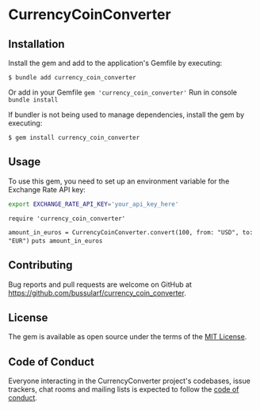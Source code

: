 # CurrencyCoinConverter

## Installation
Install the gem and add to the application's Gemfile by executing:

    $ bundle add currency_coin_converter

Or add in your Gemfile 
    `gem 'currency_coin_converter'`
Run in console 
    `bundle install`

If bundler is not being used to manage dependencies, install the gem by executing:

    $ gem install currency_coin_converter

## Usage
To use this gem, you need to set up an environment variable for the Exchange Rate API key:

```bash
export EXCHANGE_RATE_API_KEY='your_api_key_here'
```

`require 'currency_coin_converter'`

`amount_in_euros = CurrencyCoinConverter.convert(100, from: "USD", to: "EUR")`
`puts amount_in_euros`

## Contributing

Bug reports and pull requests are welcome on GitHub at https://github.com/bussularf/currency_coin_converter.

## License

The gem is available as open source under the terms of the [MIT License](https://opensource.org/licenses/MIT).

## Code of Conduct

Everyone interacting in the CurrencyConverter project's codebases, issue trackers, chat rooms and mailing lists is expected to follow the [code of conduct](https://github.com/bussularf/currency_coin_converter/blob/master/CODE_OF_CONDUCT.md).
